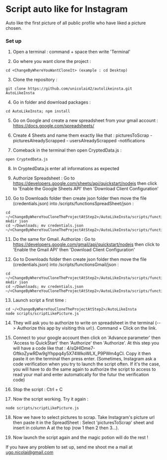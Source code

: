 # Script auto like for Instagram

Auto like the first picture of all public profile who have liked a picture chosen.

### Set up

1. Open a terminal : command + space then write 'Terminal'

2. Go where you want clone the project :
```
cd <ChangeByWhereYouWantCloneIt> (example : cd Desktop)
```

3. Clone the repository :
```
git clone https://github.com/unicolai42/autolikeinsta.git AutoLikeInsta
```

4. Go in folder and download packages :
```
cd AutoLikeInsta; npm install
```

5. Go on Google and create a new spreadsheet from your gmail account : https://docs.google.com/spreadsheets/

6. Create 4 Sheets and name them exactly like that : picturesToScrap - picturesAlreadyScrapped - usersAlreadyScrapped -notifications

7. Comeback in the terminal then open CryptedData.js :
```
open CryptedData.js
```

8. In CryptedData.js enter all informations as expected

9. Authorize Spreadsheet : Go to https://developers.google.com/sheets/api/quickstart/nodejs then click to 'Enable the Google Sheets API' then 'Download Client Configuration'

10. Go to Downloads folder then create json folder then move the file (credentials.json) into /scripts/functionsSpreadSheet/json :
```
cd ~/<ChangeByWhereYouCloneTheProjectAtStep2>/AutoLikeInsta/scripts/functionsSpreadSheet/
mkdir json
cd ~/Downloads; mv credentials.json ~/<ChangeByWhereYouCloneTheProjectAtStep2>/AutoLikeInsta/scripts/functionsSpreadSheet/json
```

11. Do the same for Gmail. Authorize : Go to https://developers.google.com/gmail/api/quickstart/nodejs then click to 'Enable the Gmail API' then 'Download Client Configuration'

12. Go to Downloads folder then create json folder then move the file (credentials.json) into /scripts/functionsGmail/json :
```
cd ~/<ChangeByWhereYouCloneTheProjectAtStep2>/AutoLikeInsta/scripts/functionsGmail/
mkdir json
cd ~/Downloads; mv credentials.json ~/<ChangeByWhereYouCloneTheProjectAtStep2>/AutoLikeInsta/scripts/functionsGmail/json
```

13. Launch script a first time :
```
cd ~/<ChangeByWhereYouCloneTheProjectAtStep2>/AutoLikeInsta
node scripts/scriptLikePicture.js
```

14. They will ask you to authorize to write on spreadsheet in the terminal (--> Authorize this app by visiting this url:). Command + Click on the link.

15. Connect to your google account then click on 'Advance parameter' then 'Access to QuickStart' then 'Authorize' then 'Authorize'. At this step you will have a code like that : 4/sQHIDme7-GftkoZywRDw9gYhppq4y5X74WkoWLX_P9PWm4gCI. Copy it then paste it on the terminal then press enter.
(Sometimes, Instagram ask a code verification when you try to launch the script often. If it's the case, you will have to do the same again to authorize the script to access to read your mail and enter automatically for the futur the verification code)

16. Stop the script : Ctrl + C

17. Now the script working. Try it again :
```
node scripts/scriptLikePicture.js
```

18. Now we have to select pictures to scrap. Take Instagram's picture url then paste it in the SpreadSheet : Select 'picturesToScrap' sheet and insert in column A at the top (row 1 then 2 then 3...).

19. Now launch the script again and the magic potion will do the rest !

If you have any problem to set up, send me shoot me a mail at ugo.nicolai@gmail.com
